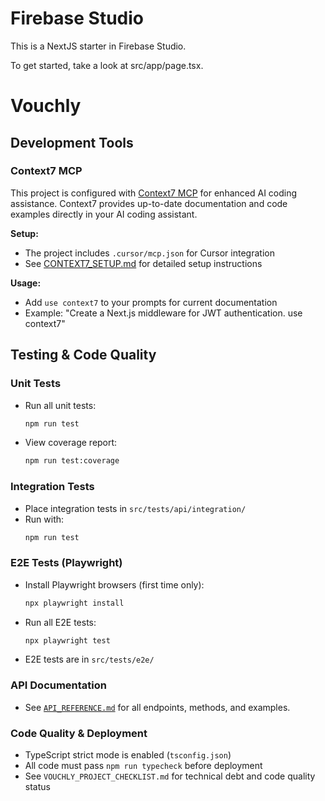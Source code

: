 # Firebase Studio

This is a NextJS starter in Firebase Studio.

To get started, take a look at src/app/page.tsx.

# Vouchly

## Development Tools

### Context7 MCP

This project is configured with [Context7 MCP](https://context7.com) for enhanced AI coding assistance. Context7 provides up-to-date documentation and code examples directly in your AI coding assistant.

**Setup:**
- The project includes `.cursor/mcp.json` for Cursor integration
- See [CONTEXT7_SETUP.md](./CONTEXT7_SETUP.md) for detailed setup instructions

**Usage:**
- Add `use context7` to your prompts for current documentation
- Example: "Create a Next.js middleware for JWT authentication. use context7"

## Testing & Code Quality

### Unit Tests
- Run all unit tests:
  ```bash
  npm run test
  ```
- View coverage report:
  ```bash
  npm run test:coverage
  ```

### Integration Tests
- Place integration tests in `src/tests/api/integration/`
- Run with:
  ```bash
  npm run test
  ```

### E2E Tests (Playwright)
- Install Playwright browsers (first time only):
  ```bash
  npx playwright install
  ```
- Run all E2E tests:
  ```bash
  npx playwright test
  ```
- E2E tests are in `src/tests/e2e/`

### API Documentation
- See [`API_REFERENCE.md`](./API_REFERENCE.md) for all endpoints, methods, and examples.

### Code Quality & Deployment
- TypeScript strict mode is enabled (`tsconfig.json`)
- All code must pass `npm run typecheck` before deployment
- See `VOUCHLY_PROJECT_CHECKLIST.md` for technical debt and code quality status

